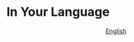 # In Your Language

<p align="center">
  <a href="https://github.com/~REPO~/blob/master/docs/en-US/LICENSE.md"
    >English</a>
</p>
